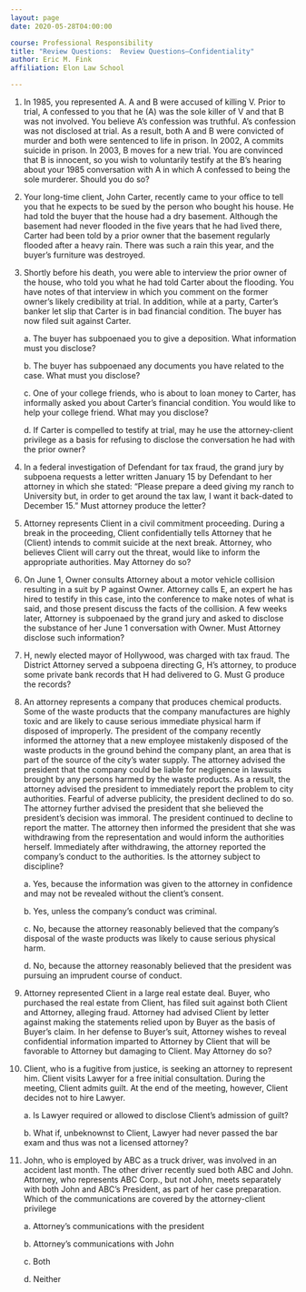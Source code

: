 ```yaml
---
layout: page
date: 2020-05-28T04:00:00

course: Professional Responsibility
title: "Review Questions:  Review Questions–Confidentiality"
author: Eric M. Fink
affiliation: Elon Law School 

---
```


1. In 1985, you represented A. A and B were accused of killing V. Prior to trial, A confessed to you that he (A) was the sole killer of V and that B was not involved. You believe A’s confession was truthful. A’s confession was not disclosed at trial. As a result, both A and B were convicted of murder and both were sentenced to life in prison. In 2002, A commits suicide in prison. In 2003, B moves for a new trial. You are convinced that B is innocent, so you wish to voluntarily testify at the B’s hearing about your 1985 conversation with A in which A confessed to being the sole murderer. Should you do so?

2. Your long-time client, John Carter, recently came to your office to tell you that he expects to be sued by the person who bought his house. He had told the buyer that the house had a dry basement. Although the basement had never flooded in the five years that he had lived there, Carter had been told by a prior owner that the basement regularly flooded after a heavy rain. There was such a rain this year, and the buyer’s furniture was destroyed.

3. Shortly before his death, you were able to interview the prior owner of the house, who told you what he had told Carter about the flooding. You have notes of that interview in which you comment on the former owner’s likely credibility at trial. In addition, while at a party, Carter’s banker let slip that Carter is in bad financial condition. The buyer has now filed suit against Carter.

    a. The buyer has subpoenaed you to give a deposition. What information must you disclose?
    
    b. The buyer has subpoenaed any documents you have related to the case. What must you disclose?
    
    c. One of your college friends, who is about to loan money to Carter, has informally asked you about Carter’s financial condition. You would like to help your college friend. What may you disclose?
    
    d. If Carter is compelled to testify at trial, may he use the attorney-client privilege as a basis for refusing to disclose the conversation he had with the prior owner?

4. In a federal investigation of Defendant for tax fraud, the grand jury by subpoena requests a letter written January 15 by Defendant to her attorney in which she stated: “Please prepare a deed giving my ranch to University but, in order to get around the tax law, I want it back-dated to December 15.” Must attorney produce the letter?

5. Attorney represents Client in a civil commitment proceeding. During a break in the proceeding, Client confidentially tells Attorney that he (Client) intends to commit suicide at the next break. Attorney, who believes Client will carry out the threat, would like to inform the appropriate authorities. May Attorney do so?

6. On June 1, Owner consults Attorney about a motor vehicle collision resulting in a suit by P against Owner. Attorney calls E, an expert he has hired to testify in this case, into the conference to make notes of what is said, and those present discuss the facts of the collision. A few weeks later, Attorney is subpoenaed by the grand jury and asked to disclose the substance of her June 1 conversation with Owner. Must Attorney disclose such information?

7. H, newly elected mayor of Hollywood, was charged with tax fraud. The District Attorney served a subpoena directing G, H’s attorney, to produce some private bank records that H had delivered to G. Must G produce the records?

8. An attorney represents a company that produces chemical products. Some of the waste products that the company manufactures are highly toxic and are likely to cause serious immediate physical harm if disposed of improperly. The president of the company recently informed the attorney that a new employee mistakenly disposed of the waste products in the ground behind the company plant, an area that is part of the source of the city’s water supply. The attorney advised the president that the company could be liable for negligence in lawsuits brought by any persons harmed by the waste products. As a result, the attorney advised the president to immediately report the problem to city authorities. Fearful of adverse publicity, the president declined to do so. The attorney further advised the president that she believed the president’s decision was immoral. The president continued to decline to report the matter. The attorney then informed the president that she was withdrawing from the representation and would inform the authorities herself. Immediately after withdrawing, the attorney reported the company’s conduct to the authorities. Is the attorney subject to discipline?

    a. Yes, because the information was given to the attorney in confidence and may not be revealed without the client’s consent.
    
    b. Yes, unless the company’s conduct was criminal.
    
    c. No, because the attorney reasonably believed that the company’s disposal of the waste products was likely to cause serious physical harm.
    
    d. No, because the attorney reasonably believed that the president was pursuing an imprudent course of conduct.

9. Attorney represented Client in a large real estate deal. Buyer, who purchased the real estate from Client, has filed suit against both Client and Attorney, alleging fraud. Attorney had advised Client by letter against making the statements relied upon by Buyer as the basis of Buyer’s claim. In her defense to Buyer’s suit, Attorney wishes to reveal confidential information imparted to Attorney by Client that will be favorable to Attorney but damaging to Client. May Attorney do so?

10. Client, who is a fugitive from justice, is seeking an attorney to represent him. Client visits Lawyer for a free initial consultation. During the meeting, Client admits guilt. At the end of the meeting, however, Client decides not to hire Lawyer.

    a. Is Lawyer required or allowed to disclose Client’s admission of guilt?
    
    b. What if, unbeknownst to Client, Lawyer had never passed the bar exam and thus was not a licensed attorney?

11. John, who is employed by ABC as a truck driver, was involved in an accident last month. The other driver recently sued both ABC and John. Attorney, who represents ABC Corp., but not John, meets separately with both John and ABC’s President, as part of her case preparation. Which of the communications are covered by the attorney-client privilege

    a. Attorney’s communications with the president
    
    b. Attorney’s communications with John
    
    c. Both
    
    d. Neither
